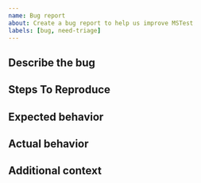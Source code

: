 ```yaml
---
name: Bug report
about: Create a bug report to help us improve MSTest
labels: [bug, need-triage]
---
```


## Describe the bug

<!-- 
A clear and concise description of what the bug is and which version it impacts.
-->

## Steps To Reproduce

<!--
Provide the steps to reproduce the behavior:
1. Go to '...'
2. Click on '....'
3. Scroll down to '....'
4. See error

Note that we would be glad if you could enclose a repro (zip or link to some GitHub project).
-->

## Expected behavior

## Actual behavior

## Additional context

<!--
Add any other context about the problem here. 
-->
